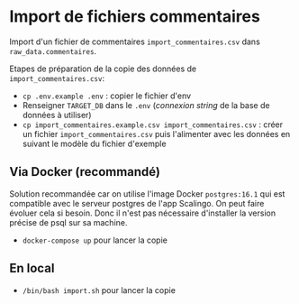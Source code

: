 # Import de fichiers commentaires

Import d'un fichier de commentaires `import_commentaires.csv` dans `raw_data.commentaires`. 

Etapes de préparation de la copie des données de `import_commentaires.csv`:

- `cp .env.example .env` : copier le fichier d'env 
- Renseigner `TARGET_DB` dans le `.env` (*connexion string* de la base de données à utiliser)
- `cp import_commentaires.example.csv import_commentaires.csv` : créer un fichier `import_commentaires.csv` puis l'alimenter avec les données en suivant le modèle du fichier d'exemple

## Via Docker (recommandé)

Solution recommandée car on utilise l'image Docker `postgres:16.1` qui est compatible avec le serveur postgres de l'app Scalingo. On peut faire évoluer cela si besoin. Donc il n'est pas nécessaire d'installer la version précise de psql sur sa machine.

- `docker-compose up` pour lancer la copie

## En local

- `/bin/bash import.sh` pour lancer la copie

